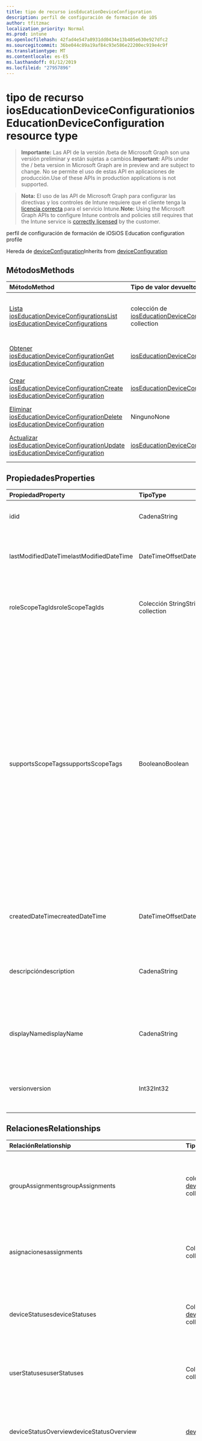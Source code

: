 ```yaml
---
title: tipo de recurso iosEducationDeviceConfiguration
description: perfil de configuración de formación de iOS
author: tfitzmac
localization_priority: Normal
ms.prod: intune
ms.openlocfilehash: 42fad4e547a8931dd0434e13b405e630e927dfc2
ms.sourcegitcommit: 36be044c89a19af84c93e586e22200ec919e4c9f
ms.translationtype: MT
ms.contentlocale: es-ES
ms.lasthandoff: 01/12/2019
ms.locfileid: "27957896"
---
```

# <a name="ioseducationdeviceconfiguration-resource-type"></a><span data-ttu-id="bc033-103">tipo de recurso iosEducationDeviceConfiguration</span><span class="sxs-lookup"><span data-stu-id="bc033-103">iosEducationDeviceConfiguration resource type</span></span>

> <span data-ttu-id="bc033-104">**Importante:** Las API de la versión /beta de Microsoft Graph son una versión preliminar y están sujetas a cambios.</span><span class="sxs-lookup"><span data-stu-id="bc033-104">**Important:** APIs under the / beta version in Microsoft Graph are in preview and are subject to change.</span></span> <span data-ttu-id="bc033-105">No se permite el uso de estas API en aplicaciones de producción.</span><span class="sxs-lookup"><span data-stu-id="bc033-105">Use of these APIs in production applications is not supported.</span></span>

> <span data-ttu-id="bc033-106">**Nota:** El uso de las API de Microsoft Graph para configurar las directivas y los controles de Intune requiere que el cliente tenga la [licencia correcta](https://go.microsoft.com/fwlink/?linkid=839381) para el servicio Intune.</span><span class="sxs-lookup"><span data-stu-id="bc033-106">**Note:** Using the Microsoft Graph APIs to configure Intune controls and policies still requires that the Intune service is [correctly licensed](https://go.microsoft.com/fwlink/?linkid=839381) by the customer.</span></span>

<span data-ttu-id="bc033-107">perfil de configuración de formación de iOS</span><span class="sxs-lookup"><span data-stu-id="bc033-107">iOS Education configuration profile</span></span>

<span data-ttu-id="bc033-108">Hereda de [deviceConfiguration](../resources/intune-deviceconfig-deviceconfiguration.md)</span><span class="sxs-lookup"><span data-stu-id="bc033-108">Inherits from [deviceConfiguration](../resources/intune-deviceconfig-deviceconfiguration.md)</span></span>

## <a name="methods"></a><span data-ttu-id="bc033-109">Métodos</span><span class="sxs-lookup"><span data-stu-id="bc033-109">Methods</span></span>
|<span data-ttu-id="bc033-110">Método</span><span class="sxs-lookup"><span data-stu-id="bc033-110">Method</span></span>|<span data-ttu-id="bc033-111">Tipo de valor devuelto</span><span class="sxs-lookup"><span data-stu-id="bc033-111">Return Type</span></span>|<span data-ttu-id="bc033-112">Descripción</span><span class="sxs-lookup"><span data-stu-id="bc033-112">Description</span></span>|
|:---|:---|:---|
|[<span data-ttu-id="bc033-113">Lista iosEducationDeviceConfigurations</span><span class="sxs-lookup"><span data-stu-id="bc033-113">List iosEducationDeviceConfigurations</span></span>](../api/intune-deviceconfig-ioseducationdeviceconfiguration-list.md)|<span data-ttu-id="bc033-114">colección de [iosEducationDeviceConfiguration](../resources/intune-deviceconfig-ioseducationdeviceconfiguration.md)</span><span class="sxs-lookup"><span data-stu-id="bc033-114">[iosEducationDeviceConfiguration](../resources/intune-deviceconfig-ioseducationdeviceconfiguration.md) collection</span></span>|<span data-ttu-id="bc033-115">Propiedades de la lista y relaciones de los objetos [iosEducationDeviceConfiguration](../resources/intune-deviceconfig-ioseducationdeviceconfiguration.md) .</span><span class="sxs-lookup"><span data-stu-id="bc033-115">List properties and relationships of the [iosEducationDeviceConfiguration](../resources/intune-deviceconfig-ioseducationdeviceconfiguration.md) objects.</span></span>|
|[<span data-ttu-id="bc033-116">Obtener iosEducationDeviceConfiguration</span><span class="sxs-lookup"><span data-stu-id="bc033-116">Get iosEducationDeviceConfiguration</span></span>](../api/intune-deviceconfig-ioseducationdeviceconfiguration-get.md)|[<span data-ttu-id="bc033-117">iosEducationDeviceConfiguration</span><span class="sxs-lookup"><span data-stu-id="bc033-117">iosEducationDeviceConfiguration</span></span>](../resources/intune-deviceconfig-ioseducationdeviceconfiguration.md)|<span data-ttu-id="bc033-118">Leer las propiedades y las relaciones del objeto [iosEducationDeviceConfiguration](../resources/intune-deviceconfig-ioseducationdeviceconfiguration.md) .</span><span class="sxs-lookup"><span data-stu-id="bc033-118">Read properties and relationships of the [iosEducationDeviceConfiguration](../resources/intune-deviceconfig-ioseducationdeviceconfiguration.md) object.</span></span>|
|[<span data-ttu-id="bc033-119">Crear iosEducationDeviceConfiguration</span><span class="sxs-lookup"><span data-stu-id="bc033-119">Create iosEducationDeviceConfiguration</span></span>](../api/intune-deviceconfig-ioseducationdeviceconfiguration-create.md)|[<span data-ttu-id="bc033-120">iosEducationDeviceConfiguration</span><span class="sxs-lookup"><span data-stu-id="bc033-120">iosEducationDeviceConfiguration</span></span>](../resources/intune-deviceconfig-ioseducationdeviceconfiguration.md)|<span data-ttu-id="bc033-121">Crear un nuevo objeto [iosEducationDeviceConfiguration](../resources/intune-deviceconfig-ioseducationdeviceconfiguration.md) .</span><span class="sxs-lookup"><span data-stu-id="bc033-121">Create a new [iosEducationDeviceConfiguration](../resources/intune-deviceconfig-ioseducationdeviceconfiguration.md) object.</span></span>|
|[<span data-ttu-id="bc033-122">Eliminar iosEducationDeviceConfiguration</span><span class="sxs-lookup"><span data-stu-id="bc033-122">Delete iosEducationDeviceConfiguration</span></span>](../api/intune-deviceconfig-ioseducationdeviceconfiguration-delete.md)|<span data-ttu-id="bc033-123">Ninguno</span><span class="sxs-lookup"><span data-stu-id="bc033-123">None</span></span>|<span data-ttu-id="bc033-124">Elimina un [iosEducationDeviceConfiguration](../resources/intune-deviceconfig-ioseducationdeviceconfiguration.md).</span><span class="sxs-lookup"><span data-stu-id="bc033-124">Deletes a [iosEducationDeviceConfiguration](../resources/intune-deviceconfig-ioseducationdeviceconfiguration.md).</span></span>|
|[<span data-ttu-id="bc033-125">Actualizar iosEducationDeviceConfiguration</span><span class="sxs-lookup"><span data-stu-id="bc033-125">Update iosEducationDeviceConfiguration</span></span>](../api/intune-deviceconfig-ioseducationdeviceconfiguration-update.md)|[<span data-ttu-id="bc033-126">iosEducationDeviceConfiguration</span><span class="sxs-lookup"><span data-stu-id="bc033-126">iosEducationDeviceConfiguration</span></span>](../resources/intune-deviceconfig-ioseducationdeviceconfiguration.md)|<span data-ttu-id="bc033-127">Actualizar las propiedades de un objeto [iosEducationDeviceConfiguration](../resources/intune-deviceconfig-ioseducationdeviceconfiguration.md) .</span><span class="sxs-lookup"><span data-stu-id="bc033-127">Update the properties of a [iosEducationDeviceConfiguration](../resources/intune-deviceconfig-ioseducationdeviceconfiguration.md) object.</span></span>|

## <a name="properties"></a><span data-ttu-id="bc033-128">Propiedades</span><span class="sxs-lookup"><span data-stu-id="bc033-128">Properties</span></span>
|<span data-ttu-id="bc033-129">Propiedad</span><span class="sxs-lookup"><span data-stu-id="bc033-129">Property</span></span>|<span data-ttu-id="bc033-130">Tipo</span><span class="sxs-lookup"><span data-stu-id="bc033-130">Type</span></span>|<span data-ttu-id="bc033-131">Descripción</span><span class="sxs-lookup"><span data-stu-id="bc033-131">Description</span></span>|
|:---|:---|:---|
|<span data-ttu-id="bc033-132">id</span><span class="sxs-lookup"><span data-stu-id="bc033-132">id</span></span>|<span data-ttu-id="bc033-133">Cadena</span><span class="sxs-lookup"><span data-stu-id="bc033-133">String</span></span>|<span data-ttu-id="bc033-134">Clave de la entidad.</span><span class="sxs-lookup"><span data-stu-id="bc033-134">Key of the entity.</span></span> <span data-ttu-id="bc033-135">Heredado de [deviceConfiguration](../resources/intune-deviceconfig-deviceconfiguration.md)</span><span class="sxs-lookup"><span data-stu-id="bc033-135">Inherited from [deviceConfiguration](../resources/intune-deviceconfig-deviceconfiguration.md)</span></span>|
|<span data-ttu-id="bc033-136">lastModifiedDateTime</span><span class="sxs-lookup"><span data-stu-id="bc033-136">lastModifiedDateTime</span></span>|<span data-ttu-id="bc033-137">DateTimeOffset</span><span class="sxs-lookup"><span data-stu-id="bc033-137">DateTimeOffset</span></span>|<span data-ttu-id="bc033-138">Fecha y hora en la que se modificó el objeto por última vez.</span><span class="sxs-lookup"><span data-stu-id="bc033-138">DateTime the object was last modified.</span></span> <span data-ttu-id="bc033-139">Heredado de [deviceConfiguration](../resources/intune-deviceconfig-deviceconfiguration.md)</span><span class="sxs-lookup"><span data-stu-id="bc033-139">Inherited from [deviceConfiguration](../resources/intune-deviceconfig-deviceconfiguration.md)</span></span>|
|<span data-ttu-id="bc033-140">roleScopeTagIds</span><span class="sxs-lookup"><span data-stu-id="bc033-140">roleScopeTagIds</span></span>|<span data-ttu-id="bc033-141">Colección String</span><span class="sxs-lookup"><span data-stu-id="bc033-141">String collection</span></span>|<span data-ttu-id="bc033-142">Lista de etiquetas de ámbito para esta instancia de entidad.</span><span class="sxs-lookup"><span data-stu-id="bc033-142">List of Scope Tags for this Entity instance.</span></span> <span data-ttu-id="bc033-143">Heredado de [deviceConfiguration](../resources/intune-deviceconfig-deviceconfiguration.md)</span><span class="sxs-lookup"><span data-stu-id="bc033-143">Inherited from [deviceConfiguration](../resources/intune-deviceconfig-deviceconfiguration.md)</span></span>|
|<span data-ttu-id="bc033-144">supportsScopeTags</span><span class="sxs-lookup"><span data-stu-id="bc033-144">supportsScopeTags</span></span>|<span data-ttu-id="bc033-145">Booleano</span><span class="sxs-lookup"><span data-stu-id="bc033-145">Boolean</span></span>|<span data-ttu-id="bc033-146">Indica si la configuración del dispositivo subyacente admite la asignación de etiquetas de ámbito.</span><span class="sxs-lookup"><span data-stu-id="bc033-146">Indicates whether or not the underlying Device Configuration supports the assignment of scope tags.</span></span> <span data-ttu-id="bc033-147">No se permite la asignación a la propiedad ScopeTags cuando este valor es false y entidades no estará visibles para los usuarios con ámbito.</span><span class="sxs-lookup"><span data-stu-id="bc033-147">Assigning to the ScopeTags property is not allowed when this value is false and entities will not be visible to scoped users.</span></span> <span data-ttu-id="bc033-148">Esto se produce para las directivas de heredado creadas en Silverlight y se puede resolver por eliminar y volver a crear la directiva en el Portal de Azure.</span><span class="sxs-lookup"><span data-stu-id="bc033-148">This occurs for Legacy policies created in Silverlight and can be resolved by deleting and recreating the policy in the Azure Portal.</span></span> <span data-ttu-id="bc033-149">Esta propiedad es de sólo lectura.</span><span class="sxs-lookup"><span data-stu-id="bc033-149">This property is read-only.</span></span> <span data-ttu-id="bc033-150">Heredado de [deviceConfiguration](../resources/intune-deviceconfig-deviceconfiguration.md)</span><span class="sxs-lookup"><span data-stu-id="bc033-150">Inherited from [deviceConfiguration](../resources/intune-deviceconfig-deviceconfiguration.md)</span></span>|
|<span data-ttu-id="bc033-151">createdDateTime</span><span class="sxs-lookup"><span data-stu-id="bc033-151">createdDateTime</span></span>|<span data-ttu-id="bc033-152">DateTimeOffset</span><span class="sxs-lookup"><span data-stu-id="bc033-152">DateTimeOffset</span></span>|<span data-ttu-id="bc033-153">Fecha y hora en la que se creó el objeto.</span><span class="sxs-lookup"><span data-stu-id="bc033-153">DateTime the object was created.</span></span> <span data-ttu-id="bc033-154">Heredado de [deviceConfiguration](../resources/intune-deviceconfig-deviceconfiguration.md)</span><span class="sxs-lookup"><span data-stu-id="bc033-154">Inherited from [deviceConfiguration](../resources/intune-deviceconfig-deviceconfiguration.md)</span></span>|
|<span data-ttu-id="bc033-155">descripción</span><span class="sxs-lookup"><span data-stu-id="bc033-155">description</span></span>|<span data-ttu-id="bc033-156">Cadena</span><span class="sxs-lookup"><span data-stu-id="bc033-156">String</span></span>|<span data-ttu-id="bc033-157">Descripción proporcionada por el administrador de la configuración del dispositivo.</span><span class="sxs-lookup"><span data-stu-id="bc033-157">Admin provided description of the Device Configuration.</span></span> <span data-ttu-id="bc033-158">Heredado de [deviceConfiguration](../resources/intune-deviceconfig-deviceconfiguration.md)</span><span class="sxs-lookup"><span data-stu-id="bc033-158">Inherited from [deviceConfiguration](../resources/intune-deviceconfig-deviceconfiguration.md)</span></span>|
|<span data-ttu-id="bc033-159">displayName</span><span class="sxs-lookup"><span data-stu-id="bc033-159">displayName</span></span>|<span data-ttu-id="bc033-160">Cadena</span><span class="sxs-lookup"><span data-stu-id="bc033-160">String</span></span>|<span data-ttu-id="bc033-161">Nombre proporcionado por el administrador de la configuración del dispositivo.</span><span class="sxs-lookup"><span data-stu-id="bc033-161">Admin provided name of the device configuration.</span></span> <span data-ttu-id="bc033-162">Heredado de [deviceConfiguration](../resources/intune-deviceconfig-deviceconfiguration.md)</span><span class="sxs-lookup"><span data-stu-id="bc033-162">Inherited from [deviceConfiguration](../resources/intune-deviceconfig-deviceconfiguration.md)</span></span>|
|<span data-ttu-id="bc033-163">version</span><span class="sxs-lookup"><span data-stu-id="bc033-163">version</span></span>|<span data-ttu-id="bc033-164">Int32</span><span class="sxs-lookup"><span data-stu-id="bc033-164">Int32</span></span>|<span data-ttu-id="bc033-165">Versión de la configuración del dispositivo.</span><span class="sxs-lookup"><span data-stu-id="bc033-165">Version of the device configuration.</span></span> <span data-ttu-id="bc033-166">Heredado de [deviceConfiguration](../resources/intune-deviceconfig-deviceconfiguration.md)</span><span class="sxs-lookup"><span data-stu-id="bc033-166">Inherited from [deviceConfiguration](../resources/intune-deviceconfig-deviceconfiguration.md)</span></span>|

## <a name="relationships"></a><span data-ttu-id="bc033-167">Relaciones</span><span class="sxs-lookup"><span data-stu-id="bc033-167">Relationships</span></span>
|<span data-ttu-id="bc033-168">Relación</span><span class="sxs-lookup"><span data-stu-id="bc033-168">Relationship</span></span>|<span data-ttu-id="bc033-169">Tipo</span><span class="sxs-lookup"><span data-stu-id="bc033-169">Type</span></span>|<span data-ttu-id="bc033-170">Descripción</span><span class="sxs-lookup"><span data-stu-id="bc033-170">Description</span></span>|
|:---|:---|:---|
|<span data-ttu-id="bc033-171">groupAssignments</span><span class="sxs-lookup"><span data-stu-id="bc033-171">groupAssignments</span></span>|<span data-ttu-id="bc033-172">colección de [deviceConfigurationGroupAssignment](../resources/intune-deviceconfig-deviceconfigurationgroupassignment.md)</span><span class="sxs-lookup"><span data-stu-id="bc033-172">[deviceConfigurationGroupAssignment](../resources/intune-deviceconfig-deviceconfigurationgroupassignment.md) collection</span></span>|<span data-ttu-id="bc033-173">La lista de asignaciones de grupo para el perfil de configuración del dispositivo.</span><span class="sxs-lookup"><span data-stu-id="bc033-173">The list of group assignments for the device configuration profile.</span></span> <span data-ttu-id="bc033-174">Heredado de [deviceConfiguration](../resources/intune-deviceconfig-deviceconfiguration.md)</span><span class="sxs-lookup"><span data-stu-id="bc033-174">Inherited from [deviceConfiguration](../resources/intune-deviceconfig-deviceconfiguration.md)</span></span>|
|<span data-ttu-id="bc033-175">asignaciones</span><span class="sxs-lookup"><span data-stu-id="bc033-175">assignments</span></span>|<span data-ttu-id="bc033-176">Colección [deviceConfigurationAssignment](../resources/intune-deviceconfig-deviceconfigurationassignment.md)</span><span class="sxs-lookup"><span data-stu-id="bc033-176">[deviceConfigurationAssignment](../resources/intune-deviceconfig-deviceconfigurationassignment.md) collection</span></span>|<span data-ttu-id="bc033-177">La lista de tareas para el perfil de configuración del dispositivo.</span><span class="sxs-lookup"><span data-stu-id="bc033-177">The list of assignments for the device configuration profile.</span></span> <span data-ttu-id="bc033-178">Heredado de [deviceConfiguration](../resources/intune-deviceconfig-deviceconfiguration.md)</span><span class="sxs-lookup"><span data-stu-id="bc033-178">Inherited from [deviceConfiguration](../resources/intune-deviceconfig-deviceconfiguration.md)</span></span>|
|<span data-ttu-id="bc033-179">deviceStatuses</span><span class="sxs-lookup"><span data-stu-id="bc033-179">deviceStatuses</span></span>|<span data-ttu-id="bc033-180">Colección [deviceConfigurationDeviceStatus](../resources/intune-deviceconfig-deviceconfigurationdevicestatus.md)</span><span class="sxs-lookup"><span data-stu-id="bc033-180">[deviceConfigurationDeviceStatus](../resources/intune-deviceconfig-deviceconfigurationdevicestatus.md) collection</span></span>|<span data-ttu-id="bc033-181">Estado de instalación de configuración del dispositivo por dispositivo.</span><span class="sxs-lookup"><span data-stu-id="bc033-181">Device configuration installation status by device.</span></span> <span data-ttu-id="bc033-182">Heredado de [deviceConfiguration](../resources/intune-deviceconfig-deviceconfiguration.md)</span><span class="sxs-lookup"><span data-stu-id="bc033-182">Inherited from [deviceConfiguration](../resources/intune-deviceconfig-deviceconfiguration.md)</span></span>|
|<span data-ttu-id="bc033-183">userStatuses</span><span class="sxs-lookup"><span data-stu-id="bc033-183">userStatuses</span></span>|<span data-ttu-id="bc033-184">Colección [deviceConfigurationUserStatus](../resources/intune-deviceconfig-deviceconfigurationuserstatus.md)</span><span class="sxs-lookup"><span data-stu-id="bc033-184">[deviceConfigurationUserStatus](../resources/intune-deviceconfig-deviceconfigurationuserstatus.md) collection</span></span>|<span data-ttu-id="bc033-185">Estado de instalación de configuración de dispositivo por usuario.</span><span class="sxs-lookup"><span data-stu-id="bc033-185">Device configuration installation status by user.</span></span> <span data-ttu-id="bc033-186">Heredado de [deviceConfiguration](../resources/intune-deviceconfig-deviceconfiguration.md)</span><span class="sxs-lookup"><span data-stu-id="bc033-186">Inherited from [deviceConfiguration](../resources/intune-deviceconfig-deviceconfiguration.md)</span></span>|
|<span data-ttu-id="bc033-187">deviceStatusOverview</span><span class="sxs-lookup"><span data-stu-id="bc033-187">deviceStatusOverview</span></span>|[<span data-ttu-id="bc033-188">deviceConfigurationDeviceOverview</span><span class="sxs-lookup"><span data-stu-id="bc033-188">deviceConfigurationDeviceOverview</span></span>](../resources/intune-deviceconfig-deviceconfigurationdeviceoverview.md)|<span data-ttu-id="bc033-189">Información general sobre el estado de dispositivos de la configuración de dispositivo. Heredado de [deviceConfiguration](../resources/intune-deviceconfig-deviceconfiguration.md)</span><span class="sxs-lookup"><span data-stu-id="bc033-189">Device Configuration devices status overview Inherited from [deviceConfiguration](../resources/intune-deviceconfig-deviceconfiguration.md)</span></span>|
|<span data-ttu-id="bc033-190">userStatusOverview</span><span class="sxs-lookup"><span data-stu-id="bc033-190">userStatusOverview</span></span>|[<span data-ttu-id="bc033-191">deviceConfigurationUserOverview</span><span class="sxs-lookup"><span data-stu-id="bc033-191">deviceConfigurationUserOverview</span></span>](../resources/intune-deviceconfig-deviceconfigurationuseroverview.md)|<span data-ttu-id="bc033-192">Información general sobre el estado de usuarios de la configuración de dispositivo. Heredado de [deviceConfiguration](../resources/intune-deviceconfig-deviceconfiguration.md)</span><span class="sxs-lookup"><span data-stu-id="bc033-192">Device Configuration users status overview Inherited from [deviceConfiguration](../resources/intune-deviceconfig-deviceconfiguration.md)</span></span>|
|<span data-ttu-id="bc033-193">deviceSettingStateSummaries</span><span class="sxs-lookup"><span data-stu-id="bc033-193">deviceSettingStateSummaries</span></span>|<span data-ttu-id="bc033-194">Colección [settingStateDeviceSummary](../resources/intune-deviceconfig-settingstatedevicesummary.md)</span><span class="sxs-lookup"><span data-stu-id="bc033-194">[settingStateDeviceSummary](../resources/intune-deviceconfig-settingstatedevicesummary.md) collection</span></span>|<span data-ttu-id="bc033-195">Resumen de dispositivo sobre el estado de configuración de la configuración de dispositivo. Heredado de [deviceConfiguration](../resources/intune-deviceconfig-deviceconfiguration.md)</span><span class="sxs-lookup"><span data-stu-id="bc033-195">Device Configuration Setting State Device Summary Inherited from [deviceConfiguration](../resources/intune-deviceconfig-deviceconfiguration.md)</span></span>|

## <a name="json-representation"></a><span data-ttu-id="bc033-196">Representación JSON</span><span class="sxs-lookup"><span data-stu-id="bc033-196">JSON Representation</span></span>
<span data-ttu-id="bc033-197">Aquí tiene una representación JSON del recurso.</span><span class="sxs-lookup"><span data-stu-id="bc033-197">Here is a JSON representation of the resource.</span></span>
<!-- {
  "blockType": "resource",
  "keyProperty": "id",
  "@odata.type": "microsoft.graph.iosEducationDeviceConfiguration"
}
-->
``` json
{
  "@odata.type": "#microsoft.graph.iosEducationDeviceConfiguration",
  "id": "String (identifier)",
  "lastModifiedDateTime": "String (timestamp)",
  "roleScopeTagIds": [
    "String"
  ],
  "supportsScopeTags": true,
  "createdDateTime": "String (timestamp)",
  "description": "String",
  "displayName": "String",
  "version": 1024
}
```





